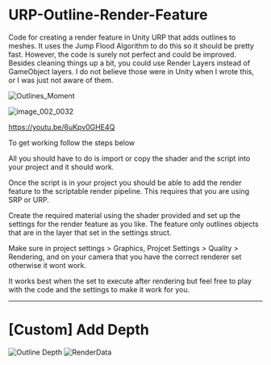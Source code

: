 # URP-Outline-Render-Feature
Code for creating a render feature in Unity URP that adds outlines to meshes. It uses the Jump Flood Algorithm to do this so it should be pretty fast. However, the code is surely not perfect and could be improved. Besides cleaning things up a bit, you could use Render Layers instead of GameObject layers. I do not believe those were in Unity when I wrote this, or I was just not aware of them.

![Outlines_Moment](https://github.com/FeralPug/URP-Outline-Render-Feature/assets/72169728/a562e617-b870-49ba-8682-6713d9faef3e)

![image_002_0032](https://github.com/FeralPug/URP-Outline-Render-Feature/assets/72169728/436a5e21-23de-4539-8413-d8819a23466f)

https://youtu.be/6uKpv0GHE4Q

To get working follow the steps below

All you should have to do is import or copy the shader and the script into your project and it should work.

Once the script is in your project you should be able to add the render feature to the scriptable render pipeline. This requires that you are using SRP or URP. 

Create the required material using the shader provided and set up the settings for the render feature as you like. The feature only outlines objects that are in the layer that set in the settings struct.

Make sure in project settings > Graphics, Projcet Settings > Quality > Rendering, and on your camera that you have the correct renderer set otherwise it wont work. 

It works best when the set to execute after rendering but feel free to play with the code and the settings to make it work for you.

---

# [Custom] Add Depth

![Outline Depth](https://github.com/user-attachments/assets/eeed1815-d035-452f-a937-8745c9abde2a)
![RenderData](https://github.com/user-attachments/assets/91ef6161-9266-4ab1-a6da-ebb22e30a290)
